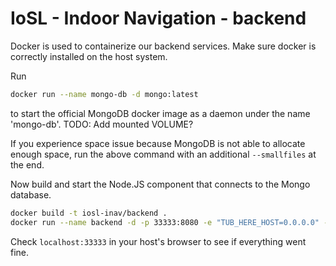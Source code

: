 # IoSL - Indoor Navigation - backend

Docker is used to containerize our backend services. Make sure docker is correctly installed on the host system.

Run
```bash
docker run --name mongo-db -d mongo:latest
```
to start the official MongoDB docker image as a daemon under the name 'mongo-db'.
TODO: Add mounted VOLUME?

If you experience space issue because MongoDB is not able to allocate enough space, run the above command with an additional `--smallfiles` at the end.

Now build and start the Node.JS component that connects to the Mongo database.
```bash
docker build -t iosl-inav/backend .
docker run --name backend -d -p 33333:8080 -e "TUB_HERE_HOST=0.0.0.0" --link mongo-db:mongo-db iosl-inav/backend:latest
```

Check `localhost:33333` in your host's browser to see if everything went fine.
